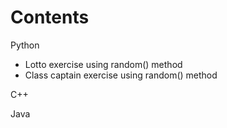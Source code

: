 # Contents

Python
  - Lotto exercise using random() method
  - Class captain exercise using random() method

C++

Java
